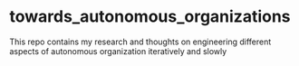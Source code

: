 # towards_autonomous_organizations
This repo contains my research and thoughts on engineering different aspects of autonomous organization iteratively and slowly

